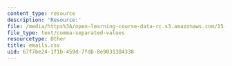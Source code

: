 ```yaml
---
content_type: resource
description: 'Resource:'
file: /media/https%3A/open-learning-course-data-rc.s3.amazonaws.com/15-071-the-analytics-edge-spring-2017/67f7be241f1b459d7fdb8e9031384338_emails.csv
file_type: text/comma-separated-values
resourcetype: Other
title: emails.csv
uid: 67f7be24-1f1b-459d-7fdb-8e9031384338
---
```

